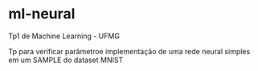 # ml-neural
Tp1 de Machine Learning - UFMG

Tp para verificar parâmetroe  implementação de uma rede neural simples em um SAMPLE do dataset MNIST
